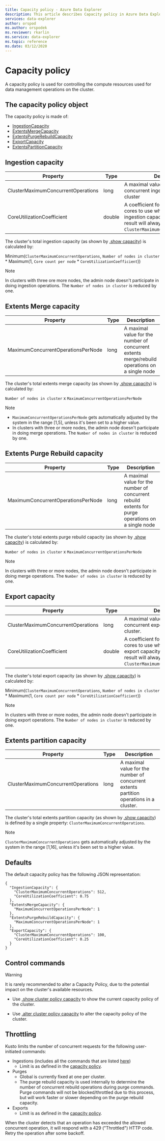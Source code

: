 ```yaml
---
title: Capacity policy - Azure Data Explorer
description: This article describes Capacity policy in Azure Data Explorer.
services: data-explorer
author: orspod
ms.author: orspodek
ms.reviewer: rkarlin
ms.service: data-explorer
ms.topic: reference
ms.date: 03/12/2020
---
```

# Capacity policy

A capacity policy is used for controlling the compute resources used for data management operations on the cluster.

## The capacity policy object

The capacity policy is made of:

* [IngestionCapacity](#ingestion-capacity)
* [ExtentsMergeCapacity](#extents-merge-capacity)
* [ExtentsPurgeRebuildCapacity](#extents-purge-rebuild-capacity)
* [ExportCapacity](#export-capacity)
* [ExtentsPartitionCapacity](#extents-partition-capacity)

## Ingestion capacity

|Property                           |Type    |Description                                                                                                                                                                               |
|-----------------------------------|--------|------------------------------------------------------------------------------------------------------------------------------------------------------------------------------------------|
|ClusterMaximumConcurrentOperations |long    |A maximal value for the number of concurrent ingestion operations in a cluster                                                                                                            |
|CoreUtilizationCoefficient         |double  |A coefficient for the percentage of cores to use when calculating the ingestion capacity (the calculation's result will always be normalized by `ClusterMaximumConcurrentOperations`) |                                                                                                                             |

The cluster's total ingestion capacity (as shown by [.show capacity](../management/diagnostics.md#show-capacity))
is calculated by:

Minimum(`ClusterMaximumConcurrentOperations`, `Number of nodes in cluster` * Maximum(1, `Core count per node` * `CoreUtilizationCoefficient`))

> [!Note]
> In clusters with three ore more nodes, the admin node doesn't participate in doing ingestion operations. The `Number of nodes in cluster` is reduced by one.

## Extents Merge capacity

|Property                           |Type    |Description                                                                                    |
|-----------------------------------|--------|-----------------------------------------------------------------------------------------------|
|MaximumConcurrentOperationsPerNode |long    |A maximal value for the number of concurrent extents merge/rebuild operations on a single node |

The cluster's total extents merge capacity (as shown by [.show capacity](../management/diagnostics.md#show-capacity))
is calculated by:

`Number of nodes in cluster` x `MaximumConcurrentOperationsPerNode`

> [!Note]
> * `MaximumConcurrentOperationsPerNode` gets automatically adjusted by the system in the range [1,5], unless it's been set to a higher value.
> * In clusters with three or more nodes, the admin node doesn't participate in doing merge operations. The `Number of nodes in cluster` is reduced by one.

## Extents Purge Rebuild capacity

|Property                           |Type    |Description                                                                                                                           |
|-----------------------------------|--------|--------------------------------------------------------------------------------------------------------------------------------------|
|MaximumConcurrentOperationsPerNode |long    |A maximal value for the number of concurrent rebuild extents for purge operations on a single node |

The cluster's total extents purge rebuild capacity (as shown by [.show capacity](../management/diagnostics.md#show-capacity)) is calculated by:

`Number of nodes in cluster` x `MaximumConcurrentOperationsPerNode`

> [!Note]
> In clusters with three or more nodes, the admin node doesn't participate in doing merge operations. The `Number of nodes in cluster` is reduced by one.

## Export capacity

|Property                           |Type    |Description                                                                                                                                                                            |
|-----------------------------------|--------|---------------------------------------------------------------------------------------------------------------------------------------------------------------------------------------|
|ClusterMaximumConcurrentOperations |long    |A maximal value for the number of concurrent export operations in a cluster.                                                                                                           |
|CoreUtilizationCoefficient         |double  |A coefficient for the percentage of cores to use when calculating the export capacity. The calculation's result will always be normalized by `ClusterMaximumConcurrentOperations`. |

The cluster's total export capacity (as shown by [.show capacity](../management/diagnostics.md#show-capacity))
is calculated by:

Minimum(`ClusterMaximumConcurrentOperations`, `Number of nodes in cluster` * Maximum(1, `Core count per node` * `CoreUtilizationCoefficient`))

> [!Note]
> In clusters with three or more nodes, the admin node doesn't participate in doing export operations. The `Number of nodes in cluster` is reduced by one.

## Extents partition capacity

|Property                           |Type    |Description                                                                             |
|-----------------------------------|--------|----------------------------------------------------------------------------------------|
|ClusterMaximumConcurrentOperations |long    |A maximal value for the number of concurrent extents partition operations in a cluster. |

The cluster's total extents partition capacity (as shown by [.show capacity](../management/diagnostics.md#show-capacity)) is defined by a single property: `ClusterMaximumConcurrentOperations`.

> [!Note]
> `ClusterMaximumConcurrentOperations` gets automatically adjusted by the system in the range [1,16], unless it's been set to a higher value.

## Defaults

The default capacity policy has the following JSON representation:

```kusto 
{
  "IngestionCapacity": {
    "ClusterMaximumConcurrentOperations": 512,
    "CoreUtilizationCoefficient": 0.75
  },
  "ExtentsMergeCapacity": {
    "MaximumConcurrentOperationsPerNode": 1
  },
  "ExtentsPurgeRebuildCapacity": {
    "MaximumConcurrentOperationsPerNode": 1
  },
  "ExportCapacity": {
    "ClusterMaximumConcurrentOperations": 100,
    "CoreUtilizationCoefficient": 0.25
  }
}
```

## Control commands

> [!WARNING]
> It is rarely recommended to alter a Capacity Policy, due to the potential impact on the cluster's available resources.

* Use [.show cluster policy capacity](capacity-policy.md#show-cluster-policy-capacity) to show the current capacity policy of the cluster.

* Use [.alter cluster policy capacity](capacity-policy.md#alter-cluster-policy-capacity) to alter the capacity policy of the cluster.

## Throttling

Kusto limits the number of concurrent requests for the following user-initiated commands:

* Ingestions (includes all the commands that are listed [here](../management/data-ingestion/index.md))
   * Limit is as defined in the [capacity policy](#capacity-policy).
* Purges
   * Global is currently fixed at one per cluster.
   * The purge rebuild capacity is used internally to determine the number of concurrent rebuild operations during purge commands. Purge commands will not be blocked/throttled due to this process, but will work faster or slower depending on the purge rebuild capacity.
* Exports
   * Limit is as defined in the [capacity policy](#capacity-policy).

When the cluster detects that an operation has exceeded the allowed concurrent operation, it will respond with a 429 ("Throttled") HTTP code.
Retry the operation after some backoff.
